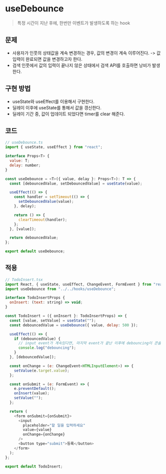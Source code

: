 # useDebounce

> 특정 시간이 지난 후에, 한번만 이벤트가 발생하도록 하는 hook

## 문제

- 사용자가 인풋의 상태값을 계속 변경하는 경우, 값의 변경이 계속 이루어진다. -> 값 입력이 완료되면 값을 변경하고자 한다.
- 검색 인풋에서 값의 입력이 끝나지 않은 상태에서 검색 API를 호출하면 낭비가 발생한다.

## 구현 방법

- useState와 useEffect를 이용해서 구현한다.
- 딜레이 이후에 useState를 통해서 값을 갱신한다.
- 딜레이 기간 중, 값이 업데이트 되었다면 timer를 clear 해준다.

## 코드

```javascript
// useDebounce.ts
import { useState, useEffect } from "react";

interface Props<T> {
  value: T;
  delay: number;
}

const useDebounce = <T>({ value, delay }: Props<T>): T => {
  const [debouncedValue, setDebouncedValue] = useState(value);

  useEffect(() => {
    const handler = setTimeout(() => {
      setDebouncedValue(value);
    }, delay);

    return () => {
      clearTimeout(handler);
    };
  }, [value]);

  return debouncedValue;
};

export default useDebounce;
```

## 적용

```javascript
// TodoInsert.tsx
import React, { useState, useEffect, ChangeEvent, FormEvent } from "react";
import useDebounce from "../../hooks/useDebounce";

interface TodoInsertProps {
  onInsert: (text: string) => void;
}

const TodoInsert = ({ onInsert }: TodoInsertProps) => {
  const [value, setValue] = useState("");
  const debouncedValue = useDebounce({ value, delay: 500 });

  useEffect(() => {
    if (debouncedValue) {
      // input event가 계속있다면, 마지막 event가 끝난 이후에 debouncing이 콘솔에 찍힌다.
      console.log("debouncing");
    }
  }, [debouncedValue]);

  const onChange = (e: ChangeEvent<HTMLInputElement>) => {
    setValue(e.target.value);
  };

  const onSubmit = (e: FormEvent) => {
    e.preventDefault();
    onInsert(value);
    setValue("");
  };

  return (
    <form onSubmit={onSubmit}>
      <input
        placeholder="할 일을 입력하세요"
        value={value}
        onChange={onChange}
      />
      <button type="submit">등록</button>
    </form>
  );
};

export default TodoInsert;
```
